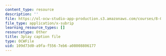 ```yaml
---
content_type: resource
description: ''
file: https://ol-ocw-studio-app-production.s3.amazonaws.com/courses/8-01sc-classical-mechanics-fall-2016/109d73d0a9faf5567eb6a08008806177_Lpd_TddOSZY.srt
file_type: application/x-subrip
learning_resource_types: []
resourcetype: Other
title: 3play caption file
type: OCWFile
uid: 109d73d0-a9fa-f556-7eb6-a08008806177
---
```

